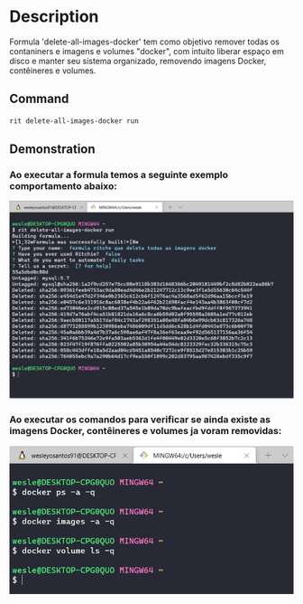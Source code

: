# Description

Formula 'delete-all-images-docker' tem como objetivo remover todas os contaniners e imagens e volumes "docker", com intuito liberar espaço em disco e manter seu sistema organizado, removendo imagens Docker, contêineres e volumes. 


## Command

```bash
rit delete-all-images-docker run
```

## Demonstration
### Ao executar a formula temos a seguinte exemplo comportamento abaixo:

![Exemplo](run/images/Capturar.PNG)

### Ao executar os comandos para verificar se ainda existe as imagens Docker, contêineres e volumes ja voram removidas:

![Exemplo](run/images/Capturar2.PNG)
